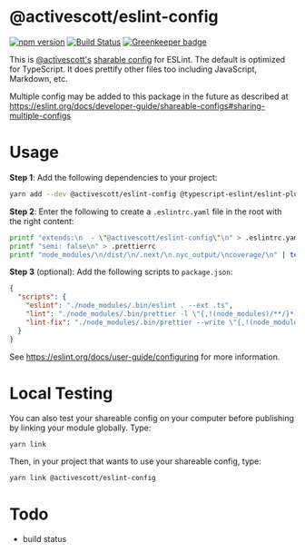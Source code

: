 # @activescott/eslint-config

[![npm version](https://badge.fury.io/js/%40activescott%2Feslint-config.svg)](https://www.npmjs.com/package/@activescott/eslint-config)
[![Build Status](https://github.com/activescott/eslint-config/workflows/main/badge.svg)](https://github.com/activescott/eslint-config/actions)
[![Greenkeeper badge](https://badges.greenkeeper.io/activescott/eslint-config.svg)](https://greenkeeper.io/)

This is [@activescott's](https://github.com/activescott/) [sharable config](https://eslint.org/docs/developer-guide/shareable-configs) for ESLint. The default is optimized for TypeScript. It does prettify other files too including JavaScript, Markdown, etc.

Multiple config may be added to this package in the future as described at https://eslint.org/docs/developer-guide/shareable-configs#sharing-multiple-configs

# Usage

**Step 1**: Add the following dependencies to your project:

```sh
yarn add --dev @activescott/eslint-config @typescript-eslint/eslint-plugin @typescript-eslint/parser eslint eslint-config-prettier prettier
```

**Step 2**: Enter the following to create a `.eslintrc.yaml` file in the root with the right content:

```sh
printf "extends:\n  - \"@activescott/eslint-config\"\n" > .eslintrc.yaml
printf "semi: false\n" > .prettierrc
printf "node_modules/\n/dist/\n/.next/\n.nyc_output/\ncoverage/\n" | tee .eslintignore .prettierignore
```

**Step 3** (optional): Add the following scripts to `package.json`:

```json
{
  "scripts": {
    "eslint": "./node_modules/.bin/eslint . --ext .ts",
    "lint": "./node_modules/.bin/prettier -l \"{,!(node_modules)/**/}*.{ts,tsx,md,yml,json,html}\" && yarn run eslint",
    "lint-fix": "./node_modules/.bin/prettier --write \"{,!(node_modules)/**/}*.{ts,tsx,md,yml,json,html}\" && yarn run eslint --fix"
  }
}
```

See https://eslint.org/docs/user-guide/configuring for more information.

# Local Testing

You can also test your shareable config on your computer before publishing by linking your module globally. Type:

    yarn link

Then, in your project that wants to use your shareable config, type:

    yarn link @activescott/eslint-config

# Todo

- build status
